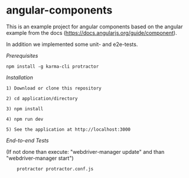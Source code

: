 # angular-components

This is an example project for angular components based on the angular example from the docs (https://docs.angularjs.org/guide/component).

In addition we implemented some unit- and e2e-tests.

*Prerequisites*

    npm install -g karma-cli protractor


*Installation*

    1) Download or clone this repository
  
    2) cd application/directory
  
    3) npm install
  
    4) npm run dev
  
    5) See the application at http://localhost:3000

*End-to-end Tests*

  (If not done than execute: "webdriver-manager update" and than "webdriver-manager start")

        protractor protractor.conf.js

